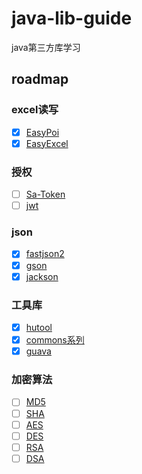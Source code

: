 # java-lib-guide
java第三方库学习

## roadmap
### excel读写
- [x] [EasyPoi](https://gitee.com/wupaas/easypoi)
- [x] [EasyExcel](https://easyexcel.opensource.alibaba.com/)

### 授权
- [ ] [Sa-Token](https://sa-token.cc/)
- [ ] [jwt]()

### json
- [x] [fastjson2](https://github.com/alibaba/fastjson2)
- [x] [gson](https://github.com/google/gson)
- [x] [jackson](https://github.com/FasterXML/jackson)

### 工具库
- [x] [hutool](https://www.hutool.cn/)
- [x] [commons系列]()
- [x] [guava]()

### 加密算法
- [ ] [MD5]()
- [ ] [SHA]()
- [ ] [AES]()
- [ ] [DES]()
- [ ] [RSA]()
- [ ] [DSA]()